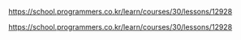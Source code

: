 https://school.programmers.co.kr/learn/courses/30/lessons/12928





https://school.programmers.co.kr/learn/courses/30/lessons/12928
